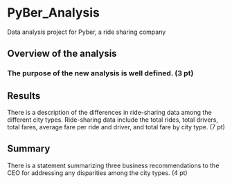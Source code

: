 # PyBer_Analysis
Data analysis project for Pyber, a ride sharing company

## Overview of the analysis

### The purpose of the new analysis is well defined. (3 pt)


## Results

There is a description of the differences in ride-sharing data among the different city types. Ride-sharing data include the total rides, total drivers, total fares, average fare per ride and driver, and total fare by city type. (7 pt)


## Summary

There is a statement summarizing three business recommendations to the CEO for addressing any disparities among the city types. (4 pt)
